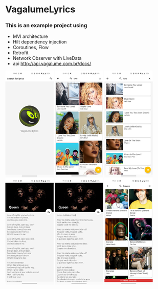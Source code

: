 # VagalumeLyrics
### This is an example project using

  - MVI architecture
  - Hilt dependency injection
  - Coroutines, Flow
  - Retrofit
  - Network Observer with LiveData
  - api http://api.vagalume.com.br/docs/

<img src="https://github.com/F4bioo/VagalumeLyrics/blob/master/screen_capture0.jpg" width="30%"></img>
<img src="https://github.com/F4bioo/VagalumeLyrics/blob/master/screen_capture1.jpg" width="30%"></img>
<img src="https://github.com/F4bioo/VagalumeLyrics/blob/master/screen_capture2.jpg" width="30%"></img>
<img src="https://github.com/F4bioo/VagalumeLyrics/blob/master/screen_capture3.jpg" width="30%"></img>
<img src="https://github.com/F4bioo/VagalumeLyrics/blob/master/screen_capture4.jpg" width="30%"></img>
<img src="https://github.com/F4bioo/VagalumeLyrics/blob/master/screen_capture5.jpg" width="30%"></img>
